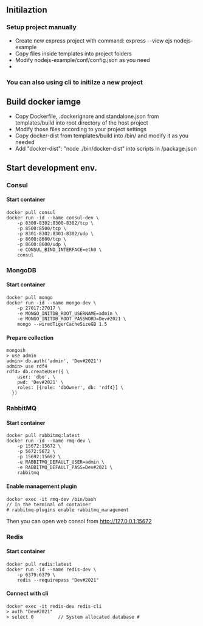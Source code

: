 ## Initilaztion
### Setup project manually
* Create new express project with command: express --view ejs nodejs-example
* Copy files inside templates into project folders
* Modify nodejs-example/conf/config.json as you need
* 

### You can also using cli to initilze a new project


## Build docker iamge
* Copy Dockerfile, .dockerignore and standalone.json from templates/build into root directory of the host project
* Modify those files according to your project settings
* Copy docker-dist from templates/build into <project-root-dir>/bin/ and modify it as you needed
* Add "docker-dist": "node ./bin/docker-dist" into scripts in <project-root-dir>/package.json

## Start development env.
### Consul
#### Start container
```
docker pull consul
docker run -id --name consul-dev \
    -p 8300-8302:8300-8302/tcp \
    -p 8500:8500/tcp \
    -p 8301-8302:8301-8302/udp \
    -p 8600:8600/tcp \
    -p 8600:8600/udp \
    -e CONSUL_BIND_INTERFACE=eth0 \
    consul
```
### MongoDB
#### Start container
```
docker pull mongo
docker run -id --name mongo-dev \
    -p 27017:27017 \
    -e MONGO_INITDB_ROOT_USERNAME=admin \
    -e MONGO_INITDB_ROOT_PASSWORD=Dev#2021 \
    mongo --wiredTigerCacheSizeGB 1.5
```
#### Prepare collection
```
mongosh
> use admin
admin> db.auth('admin', 'Dev#2021')
admin> use rdf4
rdf4> db.createUser({ \
    user: 'dbo', \
    pwd: 'Dev#2021' \
    roles: [{role: 'dbOwner', db: 'rdf4}] \
  })
```
### RabbitMQ
#### Start container
```
docker pull rabbitmq:latest
docker run -id --name rmq-dev \
    -p 15672:15672 \
    -p 5672:5672 \
    -p 15692:15692 \
    -e RABBITMQ_DEFAULT_USER=admin \
    -e RABBITMQ_DEFAULT_PASS=Dev#2021 \
    rabbitmq
```
#### Enable management plugin
```
docker exec -it rmq-dev /bin/bash
// In the terminal of container
# rabbitmq-plugins enable rabbitmq_management
```
Then you can open web consol from http://127.0.0.1:15672

### Redis
#### Start container
```
docker pull redis:latest
docker run -id --name redis-dev \
    -p 6379:6379 \
    redis --requirepass "Dev#2021"
```
#### Connect with cli
```
docker exec -it redis-dev redis-cli
> auth "Dev#2021"
> select 0         // System allocated database #
```